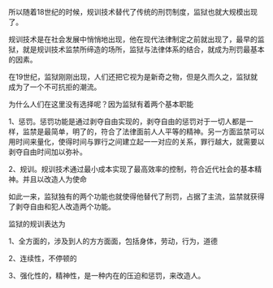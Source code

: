 <p data-pid="jdbHQiVc">所以随着18世纪的时候，规训技术替代了传统的刑罚制度，监狱也就大规模出现了。</p><p data-pid="rslr-jyT">规训技术是在社会发展中悄悄地出现，他在现代法律制定之前就出现了，最早的监狱，就是规训技术监禁所缔造的场所，监狱与法律体系的结合，就成为刑罚最基本的因素。</p><p data-pid="qQgzU8A6">在19世纪，监狱刚刚出现，人们还把它视为是新奇之物，但是久而久之，监狱就成为了一个不可抗拒的潮流。</p><p data-pid="2T6s3sGD">为什么人们在这里没有选择呢？因为监狱有着两个基本职能</p><p data-pid="9MicmlFo">1、惩罚。惩罚功能是通过剥夺自由实现的，剥夺自由的惩罚对于一切人都是一样，监禁是最简单，明了的，符合了法律面前人人平等的精神。另一方面监禁可以用时间来量化，使得时间与罪行之间建立起一一对应的关系，罪行越大，就需要以剥夺自由时间加以弥补。</p><p data-pid="1I3lhJu0">2、规训。规训技术通过最小成本实现了最高效率的控制，符合近代社会的基本精神。并且以改造人为使命</p><p data-pid="Dbm_XaB2">如此一来，监狱独有的两个功能也就使得他替代了刑罚，占据了主流，监禁就获得了剥夺自由和犯人改造两个功能。</p><p data-pid="zI9mk0kL">监狱的规训表达为</p><p data-pid="jEWgUo5w">1、全方面的，涉及到人的方方面面，包括身体，劳动，行为，道德</p><p data-pid="JfwpHTnE">2、连续性，不停顿的</p><p data-pid="zxgD9NAQ">3、强化性的，精神性，是一种内在的压迫和惩罚，来改造人。</p><p></p>